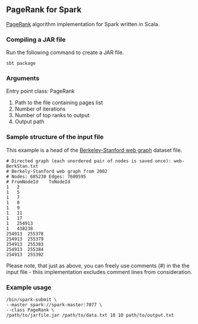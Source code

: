 ## PageRank for Spark
[PageRank](https://en.wikipedia.org/wiki/PageRank) algorithm implementation for Spark written in Scala.

### Compiling a JAR file
Run the following command to create a JAR file.
```
sbt package
```

### Arguments
Entry point class: PageRank
1. Path to the file containing pages list
2. Number of iterations
3. Number of top ranks to output
4. Output path

### Sample structure of the input file
This example is a head of the [Berkeley-Stanford web graph](https://snap.stanford.edu/data/web-BerkStan.html) dataset file.  
```
# Directed graph (each unordered pair of nodes is saved once): web-BerkStan.txt 
# Berkely-Stanford web graph from 2002
# Nodes: 685230 Edges: 7600595
# FromNodeId	ToNodeId
1	2
1	5
1	7
1	8
1	9
1	11
1	17
1	254913
1	438238
254913	255378
254913	255379
254913	255383
254913	255384
254913	255392
```

Please note, that just as above, you can freely use comments (#) in the the input file - thiis implementation excludes comment lines from consideration.

### Example usage
```
/bin/spark-submit \
--master spark://spark-master:7077 \
--class PageRank \
/path/to/jarfile.jar /path/to/data.txt 10 10 path/to/output.txt
```

